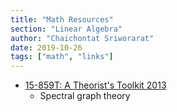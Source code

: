 ```yaml
---
title: "Math Resources"
section: "Linear Algebra"
author: "Chaichontat Sriworarat"
date: 2019-10-26
tags: ["math", "links"]
---
```


* [15-859T: A Theorist's Toolkit 2013](http://www.cs.cmu.edu/~odonnell/toolkit13/)
  * Spectral graph theory
